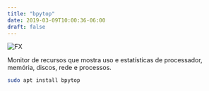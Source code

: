 ```yaml
---
title: "bpytop"
date: 2019-03-09T10:00:36-06:00
draft: false
---
```


![FX](/bpytop.png)

Monitor de recursos que mostra uso e estatísticas de processador, memória, discos, rede e processos.

```sh
sudo apt install bpytop
```
